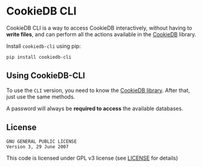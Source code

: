 # CookieDB CLI

CookieDB CLI is a way to access CookieDB interactively, without having to **write files**, and can perform all the actions available in the [CookieDB](https://github.com/jaedsonpys/cookiedb) library.

Install `cookiedb-cli` using pip:

```
pip install cookiedb-cli
```

## Using CookieDB-CLI

To use the `CLI` version, you need to know the [CookieDB library](https://github.com/jaedsonpys/cookiedb). After that, just use the same methods.

A password will always be **required to access** the available databases.

## License

```
GNU GENERAL PUBLIC LICENSE
Version 3, 29 June 2007
```

This code is licensed under GPL v3 license (see [LICENSE](https://github.com/jaedsonpys/cookiedb-cli/blob/master/LICENSE) for details)